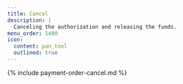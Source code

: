 ```yaml
---
title: Cancel
description: |
  Canceling the authorization and releasing the funds.
menu_order: 1400
icon:
  content: pan_tool
  outlined: true
---
```


{% include payment-order-cancel.md %}
